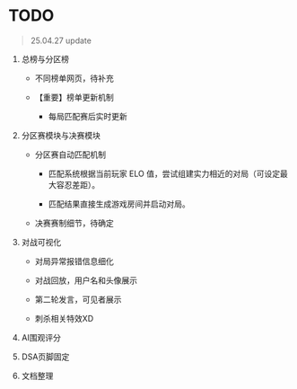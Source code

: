 # TODO 

> 25.04.27 update

1. 总榜与分区榜

	- 不同榜单网页，待补充

	- 【重要】榜单更新机制

	   - 每局匹配赛后实时更新

2. 分区赛模块与决赛模块

    - 分区赛自动匹配机制

        - 匹配系统根据当前玩家 ELO 值，尝试组建实力相近的对局（可设定最大容忍差距）。
        
        - 匹配结果直接生成游戏房间并启动对局。

    - 决赛赛制细节，待确定

3. 对战可视化

    - 对局异常报错信息细化

    - 对战回放，用户名和头像展示

    - 第二轮发言，可见者展示

    - 刺杀相关特效XD

4. AI围观评分

5. DSA页脚固定

6. 文档整理

